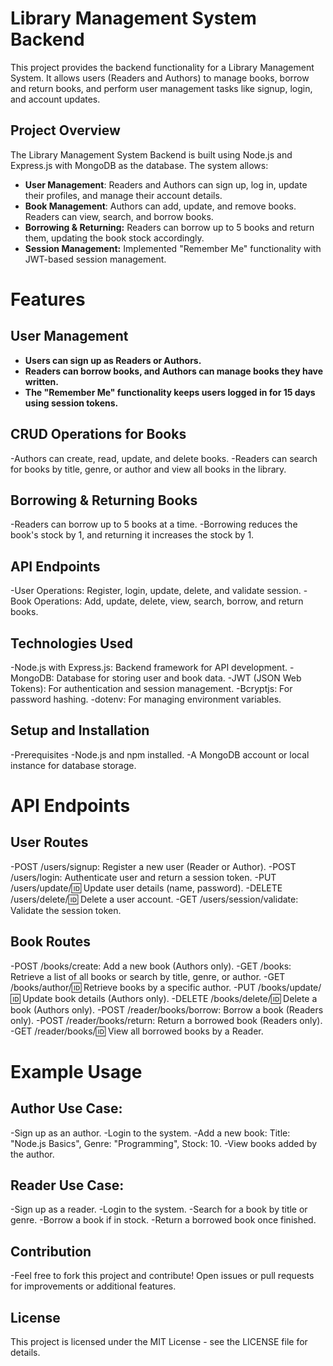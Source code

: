 # Library Management System Backend
  This project provides the backend functionality for a Library Management System. It allows users (Readers and Authors) to manage books, borrow 
  and return books, and perform user management tasks like signup, login, and account updates.

## Project Overview
The Library Management System Backend is built using Node.js and Express.js with MongoDB as the database. The system allows:

- **User Management**: Readers and Authors can sign up, log in, update their profiles, and manage their account details.
- **Book Management**: Authors can add, update, and remove books. Readers can view, search, and borrow books.
- **Borrowing & Returning:** Readers can borrow up to 5 books and return them, updating the book stock accordingly.
- **Session Management:** Implemented "Remember Me" functionality with JWT-based session management.
 
# Features
  
## User Management
 - **Users can sign up as Readers or Authors.**
 - **Readers can borrow books, and Authors can manage books they have written.**
 - **The "Remember Me" functionality keeps users logged in for 15 days using session tokens.**
  
## CRUD Operations for Books
  -Authors can create, read, update, and delete books.
  -Readers can search for books by title, genre, or author and view all books in the library.
  
## Borrowing & Returning Books
  -Readers can borrow up to 5 books at a time.
  -Borrowing reduces the book's stock by 1, and returning it increases the stock by 1.
  
## API Endpoints
  -User Operations: Register, login, update, delete, and validate session.
  -Book Operations: Add, update, delete, view, search, borrow, and return books.
  
## Technologies Used
  -Node.js with Express.js: Backend framework for API development.
  -MongoDB: Database for storing user and book data.
  -JWT (JSON Web Tokens): For authentication and session management.
  -Bcryptjs: For password hashing.
  -dotenv: For managing environment variables.
  
## Setup and Installation
  -Prerequisites
    -Node.js and npm installed.
    -A MongoDB account or local instance for database storage.
    
# API Endpoints
 ## User Routes
   -POST /users/signup: Register a new user (Reader or Author).
   -POST /users/login: Authenticate user and return a session token.
   -PUT /users/update/:id: Update user details (name, password).
   -DELETE /users/delete/:id: Delete a user account.
   -GET /users/session/validate: Validate the session token.
## Book Routes
   -POST /books/create: Add a new book (Authors only).
   -GET /books: Retrieve a list of all books or search by title, genre, or author.
   -GET /books/author/:id: Retrieve books by a specific author.
   -PUT /books/update/:id: Update book details (Authors only).
   -DELETE /books/delete/:id: Delete a book (Authors only).
   -POST /reader/books/borrow: Borrow a book (Readers only).
   -POST /reader/books/return: Return a borrowed book (Readers only).
   -GET /reader/books/:id: View all borrowed books by a Reader.
   
# Example Usage
 ## Author Use Case:
   -Sign up as an author.
   -Login to the system.
   -Add a new book: Title: "Node.js Basics", Genre: "Programming", Stock: 10.
   -View books added by the author.
 ## Reader Use Case:
   -Sign up as a reader.
   -Login to the system.
   -Search for a book by title or genre.
   -Borrow a book if in stock.
  -Return a borrowed book once finished.
  
## Contribution
 -Feel free to fork this project and contribute! Open issues or pull requests for improvements or additional features.

## License
This project is licensed under the MIT License - see the LICENSE file for details.
